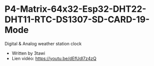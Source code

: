 # P4-Matrix-64x32-Esp32-DHT22-DHT11-RTC-DS1307-SD-CARD-19-Mode
Digital & Analog weather station clock
* Written by 3tawi
* Lien vidéo: https://youtu.be/dEfUdl7z4zQ
